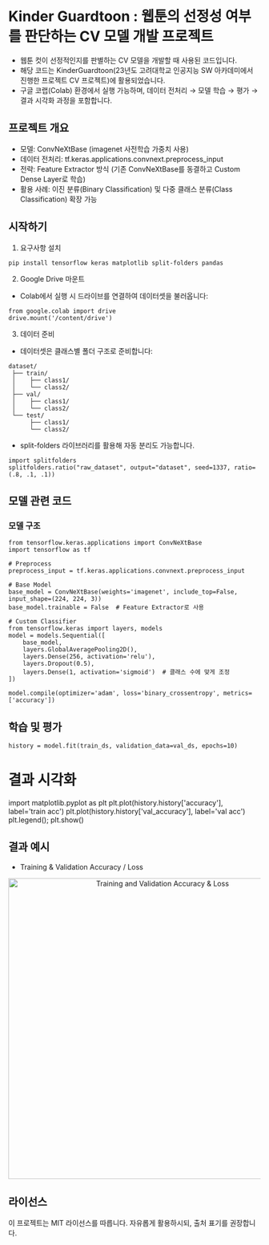 # Kinder Guardtoon : 웹툰의 선정성 여부를 판단하는 CV 모델 개발 프로젝트
- 웹툰 컷이 선정적인지를 판별하는 CV 모델을 개발할 때 사용된 코드입니다. 
- 해당 코드는 KinderGuardtoon(23년도 고려대학교 인공지능 SW 아카데미에서 진행한 프로젝트 CV 프로젝트)에 활용되었습니다. 
- 구글 코랩(Colab) 환경에서 실행 가능하며, 데이터 전처리 → 모델 학습 → 평가 → 결과 시각화 과정을 포함합니다.

## 프로젝트 개요
- 모델: ConvNeXtBase (imagenet 사전학습 가중치 사용)
- 데이터 전처리: tf.keras.applications.convnext.preprocess_input
- 전략: Feature Extractor 방식 (기존 ConvNeXtBase를 동결하고 Custom Dense Layer로 학습)
- 활용 사례: 이진 분류(Binary Classification) 및 다중 클래스 분류(Class Classification) 확장 가능

## 시작하기
1. 요구사항 설치
```
pip install tensorflow keras matplotlib split-folders pandas
```
2. Google Drive 마운트
- Colab에서 실행 시 드라이브를 연결하여 데이터셋을 불러옵니다:
```
from google.colab import drive
drive.mount('/content/drive')
```
3. 데이터 준비
- 데이터셋은 클래스별 폴더 구조로 준비합니다:
```
dataset/
 ├── train/
 │    ├── class1/
 │    └── class2/
 ├── val/
 │    ├── class1/
 │    └── class2/
 └── test/
      ├── class1/
      └── class2/
```

- split-folders 라이브러리를 활용해 자동 분리도 가능합니다.
```
import splitfolders
splitfolders.ratio("raw_dataset", output="dataset", seed=1337, ratio=(.8, .1, .1))
```

## 모델 관련 코드
### 모델 구조
```
from tensorflow.keras.applications import ConvNeXtBase
import tensorflow as tf

# Preprocess
preprocess_input = tf.keras.applications.convnext.preprocess_input

# Base Model
base_model = ConvNeXtBase(weights='imagenet', include_top=False, input_shape=(224, 224, 3))
base_model.trainable = False  # Feature Extractor로 사용

# Custom Classifier
from tensorflow.keras import layers, models
model = models.Sequential([
    base_model,
    layers.GlobalAveragePooling2D(),
    layers.Dense(256, activation='relu'),
    layers.Dropout(0.5),
    layers.Dense(1, activation='sigmoid')  # 클래스 수에 맞게 조정
])

model.compile(optimizer='adam', loss='binary_crossentropy', metrics=['accuracy'])
```
## 학습 및 평가
```
history = model.fit(train_ds, validation_data=val_ds, epochs=10)
```
# 결과 시각화
import matplotlib.pyplot as plt
plt.plot(history.history['accuracy'], label='train acc')
plt.plot(history.history['val_accuracy'], label='val acc')
plt.legend(); plt.show()

## 결과 예시
- Training & Validation Accuracy / Loss
<p align="center">
  <img src="6f8f5d20-3aa5-4759-80ec-efa00eb88e22.png" alt="Training and Validation Accuracy & Loss" width="600"/>
</p>


## 라이선스
이 프로젝트는 MIT 라이선스를 따릅니다. 자유롭게 활용하시되, 출처 표기를 권장합니다.
